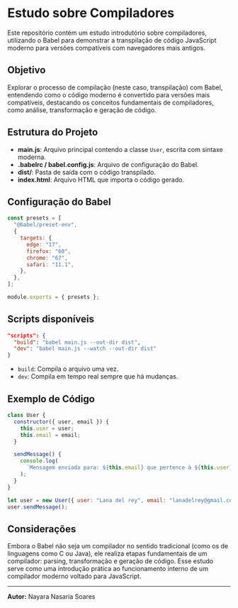 # Estudo sobre Compiladores

Este repositório contém um estudo introdutório sobre compiladores, utilizando o Babel para demonstrar a transpilação de código JavaScript moderno para versões compatíveis com navegadores mais antigos.

## Objetivo

Explorar o processo de compilação (neste caso, transpilação) com Babel, entendendo como o código moderno é convertido para versões mais compatíveis, destacando os conceitos fundamentais de compiladores, como análise, transformação e geração de código.

## Estrutura do Projeto

- **main.js**: Arquivo principal contendo a classe `User`, escrita com sintaxe moderna.
- **.babelrc / babel.config.js**: Arquivo de configuração do Babel.
- **dist/**: Pasta de saída com o código transpilado.
- **index.html**: Arquivo HTML que importa o código gerado.

## Configuração do Babel

```js
const presets = [
  "@babel/preset-env",
  {
    targets: {
      edge: "17",
      firefox: "60",
      chrome: "67",
      safari: "11.1",
    },
  },
];

module.exports = { presets };
```

## Scripts disponíveis

```json
"scripts": {
  "build": "babel main.js --out-dir dist",
  "dev": "babel main.js --watch --out-dir dist"
}
```

- `build`: Compila o arquivo uma vez.
- `dev`: Compila em tempo real sempre que há mudanças.

## Exemplo de Código

```js
class User {
  constructor({ user, email }) {
    this.user = user;
    this.email = email;
  }

  sendMessage() {
    console.log(
      `Mensagem enviada para: ${this.email} que pertence à ${this.user}`
    );
  }
}

let user = new User({ user: "Lana del rey", email: "lanadelrey@gmail.com" });
user.sendMessage();
```

## Considerações

Embora o Babel não seja um compilador no sentido tradicional (como os de linguagens como C ou Java), ele realiza etapas fundamentais de um compilador: parsing, transformação e geração de código. Esse estudo serve como uma introdução prática ao funcionamento interno de um compilador moderno voltado para JavaScript.

---

**Autor:** Nayara Nasaria Soares